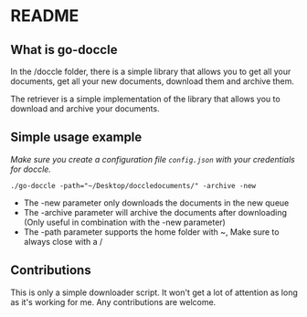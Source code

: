 # README

## What is go-doccle

In the /doccle folder, there is a simple library that allows you to get all your documents, get all your new documents, download them and archive them.

The retriever is a simple implementation of the library that allows you to download and archive your documents.

## Simple usage example

*Make sure you create a configuration file `config.json` with your credentials for doccle.*

`./go-doccle -path="~/Desktop/doccledocuments/" -archive -new`

* The -new parameter only downloads the documents in the new queue
* The -archive parameter will archive the documents after downloading (Only useful in combination with the -new parameter)
* The -path parameter supports the home folder with ~, Make sure to always close with a /

## Contributions

This is only a simple downloader script. It won't get a lot of attention as long as it's working for me.
Any contributions are welcome.

